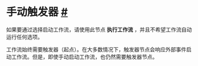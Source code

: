 


 手动触发器
 [#](#手动触发 "永久链接")
=======================================================



 如果要通过选择启动工作流，请使用此节点
 **执行工作流**
 ，并且不希望工作流自动运行任何选项。
 



 工作流始终需要触发器（起点）。在大多数情况下，触发器节点会响应外部事件启动工作流。但是，即使手动启动工作流，也仍然需要触发器节点。
 




